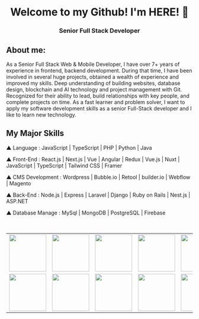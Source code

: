 
<h1 align="center">Welcome to my Github! I'm HERE! 👋</h1>

<h3 align='center'>
  Senior Full Stack Developer
</h4>

## About me:

<p>
As a Senior Full Stack Web & Mobile Developer, I have over 7+ years of experience in frontend, backend development. During that time, I have been involved in several huge projects, obtained a wealth of experience and improved my skills. Deep understanding of building websites, database design, blockchain and AI technology and project management with Git. Recognized for their ability to lead, build relationships with key people, and complete projects on time.
As a fast learner and problem solver, I want to apply my software development skills as a senior Full-Stack developer and I like to learn new technology.
</p>

<h2>My Major Skills</h2>

▲ Language : JavaScript | TypeScript | PHP | Python | Java

▲ Front-End : React.js | Next.js | Vue | Angular | Redux | Vue.js | Nuxt | JavaScript | TypeScript | Tailwind CSS | Framer

▲ CMS Development : Wordpress | Bubble.io | Retool | builder.io | Webflow | Magento

▲ Back-End : Node.js | Express | Laravel | Django | Ruby on Rails | Nest.js | ASP.NET

▲ Database Manage : MySql | MongoDB | PostgreSQL | Firebase



<br>

<table>
  <tr>
    <td><img src="https://cdn.iconscout.com/icon/free/png-64/react-3-1175109.png" width="100"></td>
    <td><img src="https://cdn.iconscout.com/icon/free/png-64/vue-282497.png" width="100"></td>
    <td><img src="https://cdn.iconscout.com/icon/free/png-64/node-js-1174925.png" width="100"></td>
    <td><img src="https://cdn.iconscout.com/icon/free/png-64/javascript-24-1174950.png" width="100"></td>
    <td><img src="https://cdn.iconscout.com/icon/free/png-64/github-170-1175028.png" width="100"></td>
    <td><img src="https://cdn.iconscout.com/icon/free/png-64/mysql-18-1174938.png" width="100"></td>
    <td><img src="https://cdn.iconscout.com/icon/free/png-64/java-59-1174952.png" width="100"></td>
    <td><img src="https://cdn.iconscout.com/icon/free/png-64/cakephp-3-1175050.png" width="100"></td>
    <td><img src="https://cdn.iconscout.com/icon/free/png-64/html5-2474805-2056091.png" width="100"></td>
    <td><img src="https://cdn.iconscout.com/icon/free/png-128/sass-13-1175092.png" width="100"></td>
    <td><img src="https://cdn.iconscout.com/icon/free/png-64/webpack-1-1174980.png" width="100"></td>
    <td><img src="https://cdn.iconscout.com/icon/free/png-64/visualstudio-1-1174964.png" width="100"></td>
    <td><img src="https://cdn.iconscout.com/icon/free/png-64/django-11-1175036.png" width="100"></td>
    <td><img src="https://cdn.iconscout.com/icon/free/png-128/mongodb-4-1175139.png" width="100"></td>
  </tr>
  <tr>
    <td><img src="https://cdn.iconscout.com/icon/free/png-64/asp-3-226071.png" width="100"></td>
    <td><img src="https://cdn.iconscout.com/icon/free/png-64/python-2-226051.png" width="100"></td>
    <td><img src="https://cdn.iconscout.com/icon/free/png-64/laravel-226015.png" width="100"></td>
    <td><img src="https://cdn.iconscout.com/icon/free/png-64/typescript-1174965.png" width="100"></td>
    <td><img src="https://cdn.iconscout.com/icon/free/png-64/symfony-3-1174988.png" width="100"></td>
    <td><img src="https://cdn.iconscout.com/icon/free/png-64/swift-18-1174990.png" width="100"></td>
    <td><img src="https://cdn.iconscout.com/icon/free/png-64/rubymine-1175004.png" width="100"></td>
    <td><img src="https://cdn.iconscout.com/icon/free/png-64/ionic-4-1175016.png" width="100"></td>
    <td><img src="https://cdn.iconscout.com/icon/free/png-64/pycharm-1175008.png" width="100"></td>
    <td><img src="https://cdn.iconscout.com/icon/free/png-64/gradle-2-1174969.png" width="100"></td>
    <td><img src="https://cdn.iconscout.com/icon/free/png-64/go-76-1175027.png" width="100"></td>
    <td><img src="https://cdn.iconscout.com/icon/free/png-128/c-57-1175191.png" width="100"></td>
    <td><img src="https://cdn.iconscout.com/icon/free/png-64/angular-3-226070.png" width="100"></td>
    <td><img src="https://cdn.iconscout.com/icon/free/png-64/electron-67-1175035.png" width="100"></td>
  </tr>
</table>
</p>

